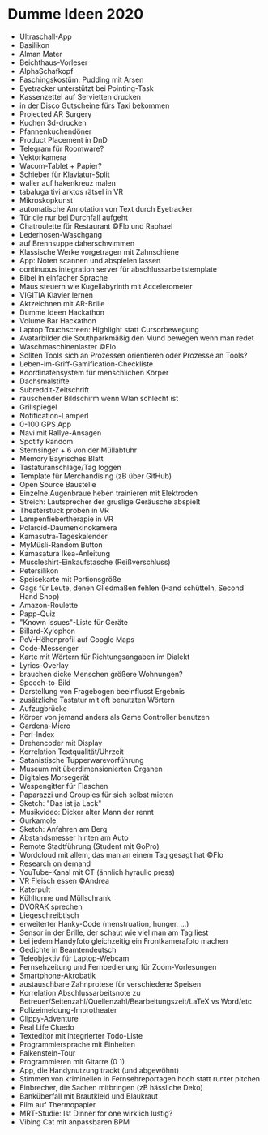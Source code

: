 # Dumme Ideen 2020

 * Ultraschall-App
 * Basilikon
 * Alman Mater
 * Beichthaus-Vorleser
 * AlphaSchafkopf
 * Faschingskostüm: Pudding mit Arsen
 * Eyetracker unterstützt bei Pointing-Task
 * Kassenzettel auf Servietten drucken
 * in der Disco Gutscheine fürs Taxi bekommen
 * Projected AR Surgery
 * Kuchen 3d-drucken
 * Pfannenkuchendöner
 * Product Placement in DnD
 * Telegram für Roomware?
 * Vektorkamera
 * Wacom-Tablet + Papier?
 * Schieber für Klaviatur-Split
 * waller auf hakenkreuz malen
 * tabaluga tivi arktos rätsel in VR
 * Mikroskopkunst
 * automatische Annotation von Text durch Eyetracker
 * Tür die nur bei Durchfall aufgeht
 * Chatroulette für Restaurant ©Flo und Raphael
 * Lederhosen-Waschgang
 * auf Brennsuppe daherschwimmen
 * Klassische Werke vorgetragen mit Zahnschiene
 * App: Noten scannen und abspielen lassen
 * continuous integration server für abschlussarbeitstemplate
 * Bibel in einfacher Sprache
 * Maus steuern wie Kugellabyrinth mit Accelerometer
 * VIGITIA Klavier lernen
 * Aktzeichnen mit AR-Brille
 * Dumme Ideen Hackathon
 * Volume Bar Hackathon
 * Laptop Touchscreen: Highlight statt Cursorbewegung
 * Avatarbilder die Southparkmäßig den Mund bewegen wenn man redet
 * Waschmaschinenlaster ©Flo
 * Sollten Tools sich an Prozessen orientieren oder Prozesse an Tools?
 * Leben-im-Griff-Gamification-Checkliste
 * Koordinatensystem für menschlichen Körper
 * Dachsmalstifte
 * Subreddit-Zeitschrift
 * rauschender Bildschirm wenn Wlan schlecht ist
 * Grillspiegel
 * Notification-Lamperl
 * 0-100 GPS App
 * Navi mit Rallye-Ansagen
 * Spotify Random
 * Sternsinger + 6 von der Müllabfuhr
 * Memory Bayrisches Blatt
 * Tastaturanschläge/Tag loggen
 * Template für Merchandising (zB über GitHub)
 * Open Source Baustelle
 * Einzelne Augenbraue heben trainieren mit Elektroden
 * Streich: Lautsprecher der gruslige Geräusche abspielt
 * Theaterstück proben in VR
 * Lampenfiebertherapie in VR
 * Polaroid-Daumenkinokamera
 * Kamasutra-Tageskalender
 * MyMüsli-Random Button
 * Kamasatura Ikea-Anleitung
 * Muscleshirt-Einkaufstasche (Reißverschluss)
 * Petersilikon
 * Speisekarte mit Portionsgröße
 * Gags für Leute, denen Gliedmaßen fehlen (Hand schütteln, Second Hand Shop)
 * Amazon-Roulette
 * Papp-Quiz
 * "Known Issues"-Liste für Geräte
 * Billard-Xylophon
 * PoV-Höhenprofil auf Google Maps
 * Code-Messenger
 * Karte mit Wörtern für Richtungsangaben im Dialekt
 * Lyrics-Overlay
 * brauchen dicke Menschen größere Wohnungen?
 * Speech-to-Bild
 * Darstellung von Fragebogen beeinflusst Ergebnis
 * zusätzliche Tastatur mit oft benutzten Wörtern
 * Aufzugbrücke
 * Körper von jemand anders als Game Controller benutzen
 * Gardena-Micro
 * Perl-Index
 * Drehencoder mit Display
 * Korrelation Textqualität/Uhrzeit
 * Satanistische Tupperwarevorführung
 * Museum mit überdimensionierten Organen
 * Digitales Morsegerät
 * Wespengitter für Flaschen
 * Paparazzi und Groupies für sich selbst mieten
 * Sketch: "Das ist ja Lack"
 * Musikvideo: Dicker alter Mann der rennt
 * Gurkamole
 * Sketch: Anfahren am Berg
 * Abstandsmesser hinten am Auto
 * Remote Stadtführung (Student mit GoPro)
 * Wordcloud mit allem, das man an einem Tag gesagt hat ©Flo
 * Research on demand
 * YouTube-Kanal mit CT (ähnlich hyraulic press)
 * VR Fleisch essen ©Andrea
 * Katerpult
 * Kühltonne und Müllschrank
 * DVORAK sprechen
 * Liegeschreibtisch
 * erweiterter Hanky-Code (menstruation, hunger, ...)
 * Sensor in der Brille, der schaut wie viel man am Tag liest
 * bei jedem Handyfoto gleichzeitig ein Frontkamerafoto machen
 * Gedichte in Beamtendeutsch
 * Teleobjektiv für Laptop-Webcam
 * Fernsehzeitung und Fernbedienung für Zoom-Vorlesungen
 * Smartphone-Akrobatik
 * austauschbare Zahnprotese für verschiedene Speisen
 * Korrelation Abschlussarbeitsnote zu Betreuer/Seitenzahl/Quellenzahl/Bearbeitungszeit/LaTeX vs Word/etc
 * Polizeimeldung-Improtheater
 * Clippy-Adventure
 * Real Life Cluedo
 * Texteditor mit integrierter Todo-Liste
 * Programmiersprache mit Einheiten
 * Falkenstein-Tour
 * Programmieren mit Gitarre (0 1)
 * App, die Handynutzung trackt (und abgewöhnt)
 * Stimmen von kriminellen in Fernsehreportagen hoch statt runter pitchen
 * Einbrecher, die Sachen mitbringen (zB hässliche Deko)
 * Banküberfall mit Brautkleid und Blaukraut
 * Film auf Thermopapier
 * MRT-Studie: Ist Dinner for one wirklich lustig?
 * Vibing Cat mit anpassbaren BPM
